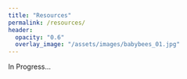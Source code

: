 ```yaml
---
title: "Resources"
permalink: /resources/
header:
  opacity: "0.6"
  overlay_image: "/assets/images/babybees_01.jpg"
---
```

In Progress...
